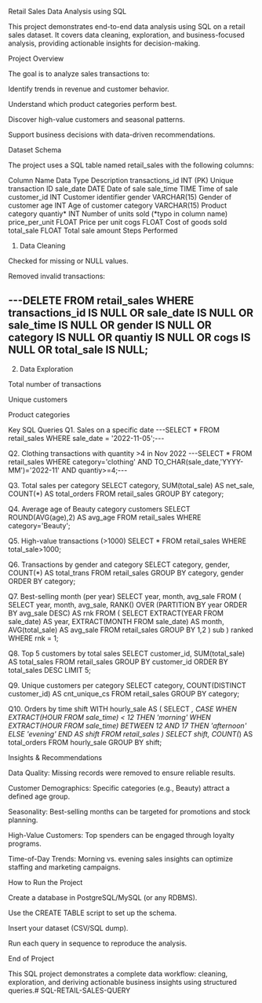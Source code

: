 Retail Sales Data Analysis using SQL

This project demonstrates end-to-end data analysis using SQL on a retail sales dataset. It covers data cleaning, exploration, and business-focused analysis, providing actionable insights for decision-making.

Project Overview

The goal is to analyze sales transactions to:

Identify trends in revenue and customer behavior.

Understand which product categories perform best.

Discover high-value customers and seasonal patterns.

Support business decisions with data-driven recommendations.

Dataset Schema

The project uses a SQL table named retail_sales with the following columns:

Column Name	Data Type	Description
transactions_id	INT (PK)	Unique transaction ID
sale_date	DATE	Date of sale
sale_time	TIME	Time of sale
customer_id	INT	Customer identifier
gender	VARCHAR(15)	Gender of customer
age	INT	Age of customer
category	VARCHAR(15)	Product category
quantiy*	INT	Number of units sold (*typo in column name)
price_per_unit	FLOAT	Price per unit
cogs	FLOAT	Cost of goods sold
total_sale	FLOAT	Total sale amount
Steps Performed
1. Data Cleaning

Checked for missing or NULL values.

Removed invalid transactions:

---DELETE FROM retail_sales
WHERE transactions_id IS NULL
   OR sale_date IS NULL
   OR sale_time IS NULL
   OR gender IS NULL
   OR category IS NULL
   OR quantiy IS NULL
   OR cogs IS NULL
   OR total_sale IS NULL;
   ---

2. Data Exploration

Total number of transactions

Unique customers

Product categories

Key SQL Queries
Q1. Sales on a specific date
---SELECT * FROM retail_sales 
WHERE sale_date = '2022-11-05';---

Q2. Clothing transactions with quantity >4 in Nov 2022
---SELECT * FROM retail_sales
WHERE category='clothing'
  AND TO_CHAR(sale_date,'YYYY-MM')='2022-11'
  AND quantiy>=4;---

Q3. Total sales per category
SELECT category, SUM(total_sale) AS net_sale, COUNT(*) AS total_orders
FROM retail_sales
GROUP BY category;

Q4. Average age of Beauty category customers
SELECT ROUND(AVG(age),2) AS avg_age
FROM retail_sales
WHERE category='Beauty';

Q5. High-value transactions (>1000)
SELECT * FROM retail_sales
WHERE total_sale>1000;

Q6. Transactions by gender and category
SELECT category, gender, COUNT(*) AS total_trans
FROM retail_sales
GROUP BY category, gender
ORDER BY category;

Q7. Best-selling month (per year)
SELECT year, month, avg_sale
FROM (
    SELECT year, month, avg_sale,
           RANK() OVER (PARTITION BY year ORDER BY avg_sale DESC) AS rnk
    FROM (
        SELECT EXTRACT(YEAR FROM sale_date) AS year,
               EXTRACT(MONTH FROM sale_date) AS month,
               AVG(total_sale) AS avg_sale
        FROM retail_sales
        GROUP BY 1,2
    ) sub
) ranked
WHERE rnk = 1;

Q8. Top 5 customers by total sales
SELECT customer_id, SUM(total_sale) AS total_sales
FROM retail_sales
GROUP BY customer_id
ORDER BY total_sales DESC 
LIMIT 5;

Q9. Unique customers per category
SELECT category, COUNT(DISTINCT customer_id) AS cnt_unique_cs
FROM retail_sales
GROUP BY category;

Q10. Orders by time shift
WITH hourly_sale AS (
    SELECT *,
           CASE
               WHEN EXTRACT(HOUR FROM sale_time) < 12 THEN 'morning'
               WHEN EXTRACT(HOUR FROM sale_time) BETWEEN 12 AND 17 THEN 'afternoon'
               ELSE 'evening'
           END AS shift
    FROM retail_sales
)
SELECT shift, COUNT(*) AS total_orders
FROM hourly_sale
GROUP BY shift;

Insights & Recommendations

Data Quality: Missing records were removed to ensure reliable results.

Customer Demographics: Specific categories (e.g., Beauty) attract a defined age group.

Seasonality: Best-selling months can be targeted for promotions and stock planning.

High-Value Customers: Top spenders can be engaged through loyalty programs.

Time-of-Day Trends: Morning vs. evening sales insights can optimize staffing and marketing campaigns.

How to Run the Project

Create a database in PostgreSQL/MySQL (or any RDBMS).

Use the CREATE TABLE script to set up the schema.

Insert your dataset (CSV/SQL dump).

Run each query in sequence to reproduce the analysis.

End of Project

This SQL project demonstrates a complete data workflow: cleaning, exploration, and deriving actionable business insights using structured queries.# SQL-RETAIL-SALES-QUERY
